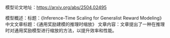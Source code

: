 模型论文地址：https://arxiv.org/abs/2504.02495

模型概述：标题：《Inference-Time Scaling for Generalist Reward Modeling》
中文文章标题：《通用奖励建模的推理时缩放》
文章内容：文章提出了一种在推理时对通用奖励模型进行缩放的方法，以提升效率和性能。
